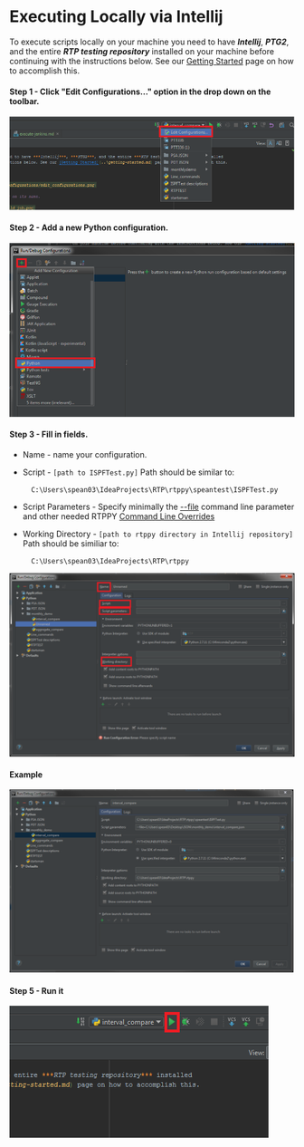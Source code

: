 # Executing Locally via Intellij
To execute scripts locally on your machine you need to have ***Intellij***, ***PTG2***, and the entire ***RTP testing repository*** installed
on your machine before continuing with the instructions below. See our [Getting Started](..\getting-started.md) page on how to accomplish this.


#### Step 1 - Click "Edit Configurations..." option in the drop down on the toolbar.
![Step 1](/images/intellij-setup/python_execute_configurations/edit_configurations.png)

#### Step 2 - Add a new Python configuration.

![Step 2](/images/intellij-setup/python_execute_configurations/add_new_config.png)

#### Step 3 - Fill in fields.
* Name - name your configuration.
* Script - `[path to ISPFTest.py]` Path should be similar to: <br>

        C:\Users\spean03\IdeaProjects\RTP\rtppy\speantest\ISPFTest.py
        
* Script Parameters - Specify minimally the [--file](command-line-options.md#file) command line parameter and other needed RTPPY [Command Line Overrides](command-line-options.md) 
* Working Directory - `[path to rtppy directory in Intellij repository]` Path should be similiar to: <br>

        C:\Users\spean03\IdeaProjects\RTP\rtppy
    
![Step 2](/images/intellij-setup/python_execute_configurations/fill_in_fields.png)

#### Example
![Example](/images/intellij-setup/python_execute_configurations/example_configuration.png)

#### Step 5 - Run it
![Step 5](/images/intellij-setup/python_execute_configurations/run_configuration.png)